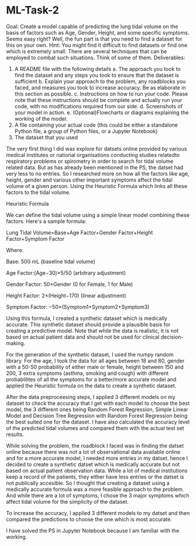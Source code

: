 # ML-Task-2
Goal: Create a model capable of predicting the lung tidal volume on the basis of factors such as Age, Gender, Height, and some specific symptoms. Seems easy right? Well, the
fun part is that you need to find a dataset for this on your own.
Hint: You might find it difficult to find datasets or find one which is extremely small. There are several techniques that can be employed to combat such situations. Think of
some of them.
Deliverables:
1. A README file with the following details
a. The approach you took to find the dataset and any steps you took to ensure that the dataset is sufficient
b. Explain your approach to the problem, any roadblocks you faced, and measures you took to increase accuracy. Be as elaborate in this section as
possible.
c. Instructions on how to run your code. Please note that these instructions should be complete and actually run your code, with no modifications required from our side.
d. Screenshots of your model in action.
e. (Optional)Flowcharts or diagrams explaining the working of the model.
2. A file containing your actual code (this could be either a standalone Python file, a group of Python files, or a Jupyter Notebook)
3. The dataset that you used


The very first thing I did was explore for datsets online provided by various medical institutes or national organisations conducting studies relatedto respiratory problems or spirometry in order to search for tidal volume related data. But as has already been mentioned in the PS, the datset had very less to no entries. So I researched more on how all the factors like age, height, gender and various other important symptoms affect the tidal volume of a given person. Using the Heuristic Formula which links all these factors to the tidal volume.

Heuristic Formula

We can define the tidal volume using a simple linear model combining these factors. Here's a sample formula:

Lung Tidal Volume=Base+Age Factor+Gender Factor+Height Factor+Symptom Factor

Where:

Base: 500 mL (baseline tidal volume)

Age Factor:(Age−30)×5/50 (arbitrary adjustment)

Gender Factor: 50×Gender (0 for Female, 1 for Male)

Height Factor: 2×(Height−170) (linear adjustment)

Symptom Factor: −50×(Symptom1+Symptom2+Symptom3)


Using this formula, I created a synthetic dataset which is medically accurate. This synthetic dataset should provide a plausible basis for creating a predictive model. Note that while the data is realistic, it is not based on actual patient data and should not be used for clinical decision-making. 

For the generation of the synthetic dataset, I used the numpy random library. For the age, I took the data for all ages between 18 and 80, gender with a 50-50 probability of either male or female, height between 150 and 200, 3 extra symptoms (asthma, smoking and cough) with different probablilites of all the symptoms for a better/more accurate model and applied the Heuristic formula on the data to create a synthetic dataset. 

After the data preproceesing steps, I applied 3 different models on my dataset to check the accuracy that I get with each model to choose the best model, the 3 different ones being Random Forest Regression, Simple Linear Model and Decision Tree Regression with Random Forest Regression being the best suited one for the dataset. I have also calculated the accuracy level of the predicted tidal volumes and compared them with the actual test set results. 

While solving the problem, the roadblock I faced was in finding the datset online because there was not a lot of observational data available online and for a more accurate model, I needed more entries in my datset. hence I decided to create a synthetic datset which is medically accurate but not based on actual patient observation data. While a lot of medical institutions keep a record of the patients, they either have less entries or the datset is not publically accesible. So I thought that creating a dataset using a medically accurate formula was a more feasible approach to the problem. And while there are a lot of symptoms, I chose the 3 major symptoms which affect tidal volume for the simplicity of the dataset.

To increase the accuracy, I applied 3 different models to my datset and then compared the predictions to choose the one which is most accurate. 

I have solved the PS in Jupyter Notebook because I am familiar with the working.

